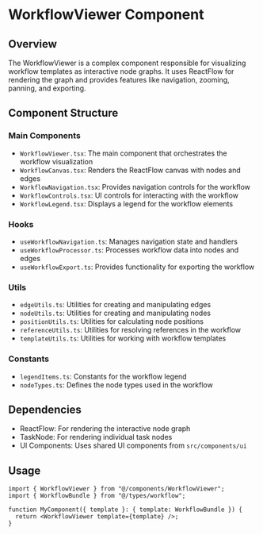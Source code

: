 # WorkflowViewer Component

## Overview

The WorkflowViewer is a complex component responsible for visualizing workflow templates as interactive node graphs. It uses ReactFlow for rendering the graph and provides features like navigation, zooming, panning, and exporting.

## Component Structure

### Main Components

- `WorkflowViewer.tsx`: The main component that orchestrates the workflow visualization
- `WorkflowCanvas.tsx`: Renders the ReactFlow canvas with nodes and edges
- `WorkflowNavigation.tsx`: Provides navigation controls for the workflow
- `WorkflowControls.tsx`: UI controls for interacting with the workflow
- `WorkflowLegend.tsx`: Displays a legend for the workflow elements

### Hooks

- `useWorkflowNavigation.ts`: Manages navigation state and handlers
- `useWorkflowProcessor.ts`: Processes workflow data into nodes and edges
- `useWorkflowExport.ts`: Provides functionality for exporting the workflow

### Utils

- `edgeUtils.ts`: Utilities for creating and manipulating edges
- `nodeUtils.ts`: Utilities for creating and manipulating nodes
- `positionUtils.ts`: Utilities for calculating node positions
- `referenceUtils.ts`: Utilities for resolving references in the workflow
- `templateUtils.ts`: Utilities for working with workflow templates

### Constants

- `legendItems.ts`: Constants for the workflow legend
- `nodeTypes.ts`: Defines the node types used in the workflow

## Dependencies

- ReactFlow: For rendering the interactive node graph
- TaskNode: For rendering individual task nodes
- UI Components: Uses shared UI components from `src/components/ui`

## Usage

```tsx
import { WorkflowViewer } from "@/components/WorkflowViewer";
import { WorkflowBundle } from "@/types/workflow";

function MyComponent({ template }: { template: WorkflowBundle }) {
  return <WorkflowViewer template={template} />;
}
```
